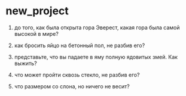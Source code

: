 # new_project
1) до того, как была открыта гора Эверест, какая гора была самой высокой в мире?

2) как бросить яйцо на бетонный пол, не разбив его?

3) представьте, что вы падаете в яму полную ядовитых змей. Как выжить?
4) что может пройти сквозь стекло, не разбив его?
5) что размером со слона, но ничего не весит?

